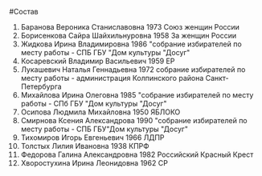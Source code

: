 #Состав
1. Баранова Вероника Станиславовна 1973 Союз женщин России
2. Борисенкова Сайра Шайхильнуровна 1958 За женщин России
3. Жидкова Ирина Владимировна 1986 \"собрание избирателей по месту работы - СПБ ГБУ \"Дом культуры \"Досуг\"
4. Косаревский Владимир Васильевич 1959 ЕР
5. Лукашевич Наталья Геннадьевна 1972 собрание избирателей по месту работы - администрация Колпинского района Санкт-Петербурга
6. Михайлова Ирина Олеговна 1985 \"собрание избирателей по месту работы - СПб ГБУ \"Дом культуры \"Досуг\"
7. Осипова Людмила Михайловна 1950 ЯБЛОКО
8. Смирнова Ксения Александрова 1990 \"собрание избирателей по месту работы - СПБ ГБУ\"Дом культуры \"Досуг\"
9. Тихомиров Игорь Евгеньевич 1966 ЛДПР
10. Толстых Лилия Ивановна 1938 КПРФ
11. Федорова Галина Александровна 1982 Российский Красный Крест
12. Хворостухина Ирина Леонидовна 1962 СР
